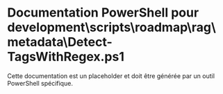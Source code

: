 # Documentation PowerShell pour development\scripts\roadmap\rag\metadata\Detect-TagsWithRegex.ps1

Cette documentation est un placeholder et doit être générée par un outil PowerShell spécifique.
